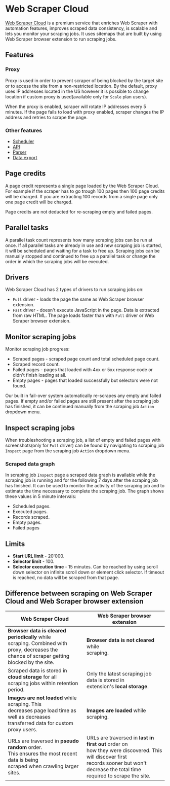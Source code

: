 # Web Scraper Cloud

[Web Scraper Cloud][cloud] is a premium service that enriches Web Scraper with automation features, improves scraped 
data consistency, is scalable and lets you monitor your scraping jobs. It uses sitemaps that are built by using Web 
Scraper browser extension to run scraping jobs.

## Features 
### Proxy 

Proxy is used in order to prevent scraper of being blocked by the target site or to access the site from a 
non-restricted location. By the default, proxy uses IP addresses located in the US however it is possible to change 
location if custom proxy is used(available only for `Scale` plan users). 

When the proxy is enabled, scraper will rotate IP addresses every 5 minutes. If the page fails to load with proxy 
enabled, scraper changes the IP address and retries to scrape the page. 

### Other features

* [Scheduler][scheduler]
* [API][api]
* [Parser][parser]
* [Data export][data-export]

## Page credits

A page credit represents a single page loaded by the Web Scraper Cloud. For example if the scraper has to go trough 
100 pages then 100 page credits will be charged. If you are extracting 100 records from a single page only one page 
credit will be charged.

Page credits are not deducted for re-scraping empty and failed pages.

## Parallel tasks

A parallel task count represents how many scraping jobs can be run at once. If all parallel tasks are already in use and 
new scraping job is started, it will be scheduled and waiting for a task to free up. Scraping jobs can be manually 
stopped and continued to free up a parallel task or change the order in which the scraping jobs will be executed.

## Drivers

Web Scraper Cloud has 2 types of drivers to run scraping jobs on:
* `Full` driver - loads the page the same as Web Scraper browser extension.
* `Fast` driver - doesn't execute JavaScript in the page. Data is extracted from raw HTML. The page loads faster than 
with `Full` driver or Web Scraper browser extension.

## Monitor scraping jobs

Monitor scraping job progress:
* Scraped pages - scraped page count and total scheduled page count.
* Scraped record count.
* Failed pages - pages that loaded with 4xx or 5xx response code or didn't finish loading at all.
* Empty pages - pages that loaded successfully but selectors were not found.

Our built in fail-over system automatically re-scrapes any empty and failed pages. If empty and/or failed pages are 
still present after the scraping job has finished, it can be continued manually from the scraping job `Action` dropdown 
menu.

## Inspect scraping jobs

When troubleshooting a scraping job, a list of empty and failed pages with screenshots(only for `Full` driver) can be 
found by navigating to scraping job `Inspect` page from the scraping job `Action` dropdown menu. 

### Scraped data graph

In scraping job `Inspect` page a scraped data graph is available while the scraping job is running and for the following
7 days after the scraping job has finished. It can be used to monitor the activity of the scraping job and to estimate 
the time necessary to complete the scraping job. The graph shows these values in 5 minute intervals:
* Scheduled pages.
* Executed pages.
* Records scraped.
* Empty pages.
* Failed pages

## Limits

* **Start URL limit** - 20'000.
* **Selector limit** - 100.
* **Selector execution time** - 15 minutes. Can be reached by using scroll down selector on infinite scroll down or 
element click selector. If timeout is reached, no data will be scraped from that page.

## Difference between scraping on Web Scraper Cloud and Web Scraper browser extension

| Web Scraper Cloud | Web Scraper browser extension |
|------------------ |------------------------------ |
| **Browser data is cleared periodically** while <br>scraping. Combined with proxy, decreases the <br>chance of scraper getting blocked by the site. | **Browser data is not cleared** while <br>scraping. |
| Scraped data is stored in **cloud storage** for all <br>scraping jobs within retention period. | Only the latest scraping job data is stored in <br>extension's **local storage**. |
| **Images are not loaded** while scraping. This <br>decreases page load time as well as decreases <br>transferred data for custom proxy users. | **Images are loaded** while scraping. |
| URLs are traversed in **pseudo random** order. <br>This ensures the most recent data is being <br>scraped when crawling larger sites. | URLs are traversed in **last in first out** order on <br>how they were discovered. This will discover first <br>records sooner but won't decrease the total time <br>required to scrape the site. |


[cloud]: https://cloud.webscraper.io/
[scheduler]: Scheduler.md
[api]: API.md
[parser]: Parser.md
[data-export]: Data%20Export.md
